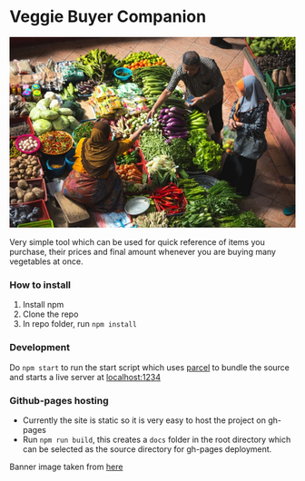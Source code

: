 # Veggie Buyer Companion

![Imagine a Vegetable Market](./banner_from_unsplash.jpg "Siti Khatijah Market, Kelantan, Malaysia.")

Very simple tool which can be used for quick reference of items you purchase, their prices and final amount whenever you are buying many vegetables at once.

### How to install
1. Install npm
2. Clone the repo
3. In repo folder, run `npm install`


### Development
Do `npm start` to run the start script which uses [parcel](https://parceljs.org/getting_started.html) to bundle the source and starts a live server at [localhost:1234](localhost:1234)


### Github-pages hosting
- Currently the site is static so it is very easy to host the project on gh-pages
- Run `npm run build`, this creates a `docs` folder in the root directory which can be selected as the source directory for gh-pages deployment.


Banner image taken from [here](https://unsplash.com/@aliffhassan91)

